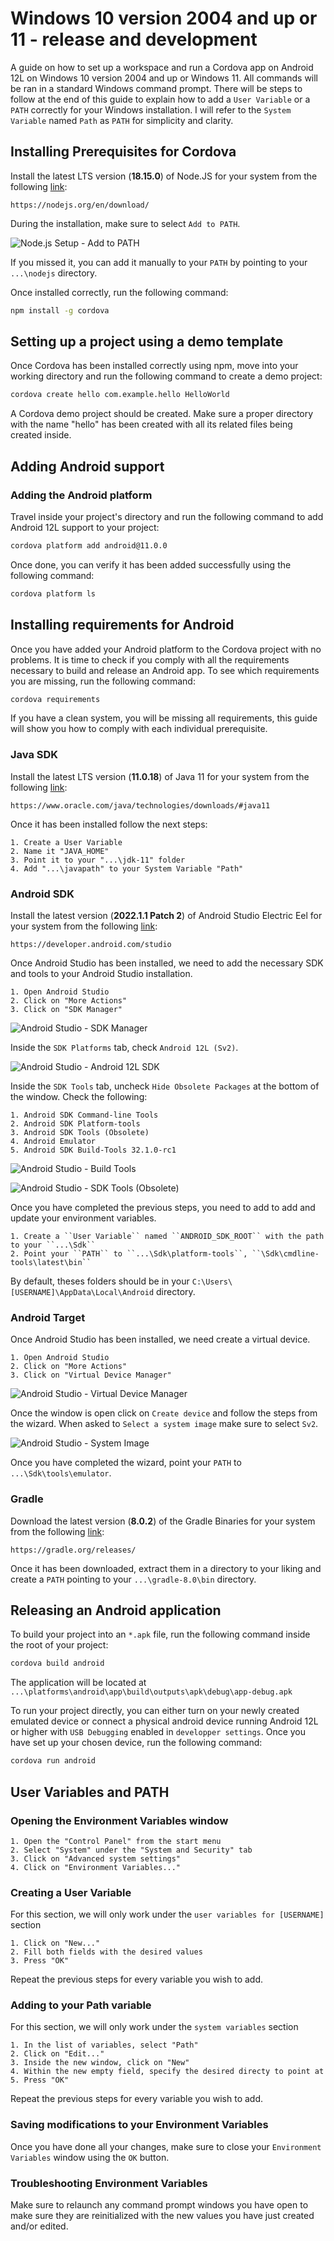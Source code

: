 
# Windows 10 version 2004 and up or 11 - release and development

A guide on how to set up a workspace and run a Cordova app on Android 12L on Windows 10 version 2004 and up or Windows 11. All commands will be ran in a standard Windows command prompt. There will be steps to follow at the end of this guide to explain how to add a ``User Variable`` or a ``PATH`` correctly for your Windows installation.
I will refer to the ``System Variable`` named ``Path`` as ``PATH`` for simplicity and clarity.

## Installing Prerequisites for Cordova

Install the latest LTS version (**18.15.0**) of Node.JS for your system from the following [link](https://nodejs.org/en/download/):
```none
https://nodejs.org/en/download/
```
During the installation, make sure to select ``Add to PATH``. 

![Node.js Setup - Add to PATH](image/cordova-android-windows-setup/node-path.png)

If you missed it, you can add it manually to your ``PATH`` by pointing to your ``...\nodejs`` directory. 

Once installed correctly, run the following command:
```cmd
npm install -g cordova
```

## Setting up a project using a demo template

Once Cordova has been installed correctly using npm, move into your working directory and run the following command to create a demo project:

```cmd
cordova create hello com.example.hello HelloWorld
```
A Cordova demo project should be created. Make sure a proper directory with the name "hello" has been created with all its related files being created inside.

## Adding Android support

### Adding the Android platform
Travel inside your project's directory and run the following command to add Android 12L support to your project:
```cmd
cordova platform add android@11.0.0
```

Once done, you can verify it has been added successfully using the following command:
```cmd
cordova platform ls
```

## Installing requirements for Android
Once you have added your Android platform to the Cordova project with no problems. It is time to check if you comply with all the requirements necessary to build and release an Android app. To see which requirements you are missing, run the following command:
```cmd
cordova requirements
```

If you have a clean system, you will be missing all requirements, this guide will show you how to comply with each individual prerequisite.

### Java SDK

Install the latest LTS version (**11.0.18**) of Java 11 for your system from the following [link](https://www.oracle.com/java/technologies/downloads/#java11):
```none
https://www.oracle.com/java/technologies/downloads/#java11
```

Once it has been installed follow the next steps:
```none
1. Create a User Variable
2. Name it "JAVA_HOME"
3. Point it to your "...\jdk-11" folder
4. Add "...\javapath" to your System Variable "Path"
```

### Android SDK

Install the latest version (**2022.1.1 Patch 2**) of Android Studio Electric Eel for your system from the following [link](https://developer.android.com/studio):
```none
https://developer.android.com/studio
```

Once Android Studio has been installed,  we need to add the necessary SDK and tools to your Android Studio installation. 
```none
1. Open Android Studio
2. Click on "More Actions"
3. Click on "SDK Manager"
```

![Android Studio - SDK Manager](image/cordova-android-windows-setup/more-sdk.png)

Inside the  ``SDK Platforms`` tab, check ``Android 12L (Sv2)``.

![Android Studio - Android 12L SDK](image/cordova-android-windows-setup/sdk-12L.png)

Inside the ``SDK Tools`` tab, uncheck ``Hide Obsolete Packages`` at the bottom of the window. Check the following:
```none
1. Android SDK Command-line Tools
2. Android SDK Platform-tools
3. Android SDK Tools (Obsolete)
4. Android Emulator
5. Android SDK Build-Tools 32.1.0-rc1
```

![Android Studio - Build Tools](image/cordova-android-windows-setup/build-tools.png)

![Android Studio - SDK Tools (Obsolete)](image/cordova-android-windows-setup/sdk-obsolete.png)

Once you have completed the previous steps, you need to add to add and update your environment variables.
```none
1. Create a ``User Variable`` named ``ANDROID_SDK_ROOT`` with the path to your ``...\Sdk``
2. Point your ``PATH`` to ``...\Sdk\platform-tools``, ``\Sdk\cmdline-tools\latest\bin``
```

By default, theses folders should be in your ``C:\Users\[USERNAME]\AppData\Local\Android`` directory.

### Android Target
Once Android Studio has been installed,  we need create a virtual device.
```none
1. Open Android Studio
2. Click on "More Actions"
3. Click on "Virtual Device Manager"
```

![Android Studio - Virtual Device Manager](image/cordova-android-windows-setup/more-avd.png)

Once the window is open click on ``Create device`` and follow the steps from the wizard. When asked to ``Select a system image`` make sure to select ``Sv2``.

![Android Studio - System Image](image/cordova-android-windows-setup/system-image.png)

Once you have completed the wizard,  point your ``PATH`` to ``...\Sdk\tools\emulator``.

### Gradle

Download the latest version (**8.0.2**) of the Gradle Binaries for your system from the following [link](https://gradle.org/releases/):
```none
https://gradle.org/releases/
```

Once it has been downloaded, extract them in a directory to your liking and create a ``PATH`` pointing to your ``...\gradle-8.0\bin`` directory.


## Releasing an Android application

To build your project into an ``*.apk`` file,  run the following command inside the root of your project:
```cmd
cordova build android
```

The application will be located at ``...\platforms\android\app\build\outputs\apk\debug\app-debug.apk``

To run your project directly, you can either turn on your newly created emulated device or connect a physical android device running Android 12L or higher with ``USB Debugging`` enabled in ``developper settings``. Once you have set up your chosen device, run the following command:
```cmd
cordova run android
```

## User Variables and PATH

### Opening the Environment Variables window
```none
1. Open the "Control Panel" from the start menu
2. Select "System" under the "System and Security" tab
3. Click on "Advanced system settings"
4. Click on "Environment Variables..."
```

### Creating a User Variable
For this section, we will only work under the ``user variables for [USERNAME]`` section
```none
1. Click on "New..."
2. Fill both fields with the desired values
3. Press "OK"
```

Repeat the previous steps for every variable you wish to add.

### Adding to your Path variable
For this section, we will only work under the ``system variables`` section
```none
1. In the list of variables, select "Path"
2. Click on "Edit..."
3. Inside the new window, click on "New" 
4. Within the new empty field, specify the desired directy to point at
5. Press "OK"
```

Repeat the previous steps for every variable you wish to add.

### Saving modifications to your Environment Variables 
Once you have done all your changes, make sure to close your ``Environment Variables`` window using the ``OK`` button.


### Troubleshooting Environment Variables
Make sure to relaunch any command prompt windows you have open to make sure they are reinitialized with the new values you have just created and/or edited.
